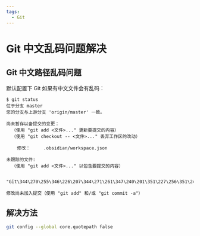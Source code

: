 ```yaml
---
tags:
  - Git
---
```


# Git 中文乱码问题解决

## Git 中文路径乱码问题

默认配置下 Git 如果有中文文件会有乱码：

```
$ git status
位于分支 master
您的分支与上游分支 'origin/master' 一致。

尚未暂存以备提交的变更：
  （使用 "git add <文件>..." 更新要提交的内容）
  （使用 "git checkout -- <文件>..." 丢弃工作区的改动）

	修改：     .obsidian/workspace.json

未跟踪的文件:
  （使用 "git add <文件>..." 以包含要提交的内容）

	"Git\344\270\255\346\226\207\344\271\261\347\240\201\351\227\256\351\242\230\350\247\243\345\206\263.md"

修改尚未加入提交（使用 "git add" 和/或 "git commit -a"）
```

## 解决方法

```bash
git config --global core.quotepath false
```

